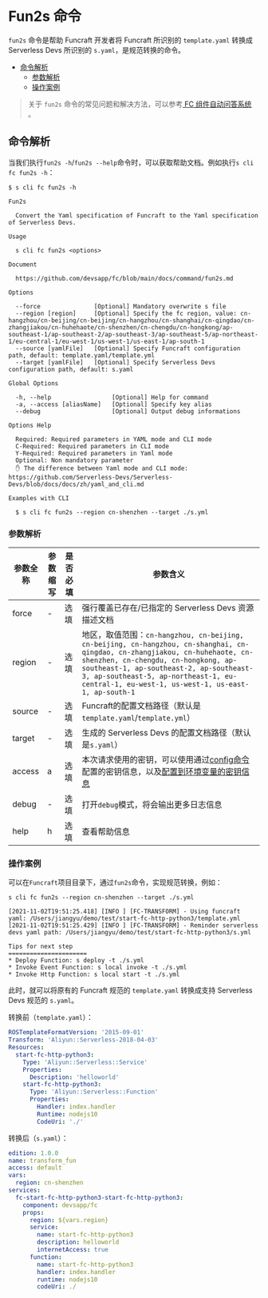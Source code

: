 # Fun2s 命令

`fun2s` 命令是帮助 Funcraft 开发者将 Funcraft 所识别的 `template.yaml` 转换成 Serverless Devs 所识别的 `s.yaml`，是规范转换的命令。

- [命令解析](#命令解析)
    - [参数解析](#参数解析)
    - [操作案例](#操作案例)

> 关于 `fun2s` 命令的常见问题和解决方法，可以参考[ FC 组件自动问答系统](http://qa.devsapp.cn/fc?type=fun2s) 。

## 命令解析

当我们执行`fun2s -h`/`fun2s --help`命令时，可以获取帮助文档。例如执行`s cli fc fun2s -h`：

```shell script
$ s cli fc fun2s -h

Fun2s

  Convert the Yaml specification of Funcraft to the Yaml specification of Serverless Devs.

Usage

  s cli fc fun2s <options>  
                            
Document
  
  https://github.com/devsapp/fc/blob/main/docs/command/fun2s.md

Options

  --force               [Optional] Mandatory overwrite s file                                    
  --region [region]     [Optional] Specify the fc region, value: cn-hangzhou/cn-beijing/cn-beijing/cn-hangzhou/cn-shanghai/cn-qingdao/cn-zhangjiakou/cn-huhehaote/cn-shenzhen/cn-chengdu/cn-hongkong/ap-southeast-1/ap-southeast-2/ap-southeast-3/ap-southeast-5/ap-northeast-1/eu-central-1/eu-west-1/us-west-1/us-east-1/ap-south-1    
  --source [yamlFile]   [Optional] Specify Funcraft configuration path, default: template.yaml/template.yml
  --target [yamlFile]   [Optional] Specify Serverless Devs configuration path, default: s.yaml

Global Options

  -h, --help                 [Optional] Help for command          
  -a, --access [aliasName]   [Optional] Specify key alias         
  --debug                    [Optional] Output debug informations        

Options Help

  Required: Required parameters in YAML mode and CLI mode
  C-Required: Required parameters in CLI mode
  Y-Required: Required parameters in Yaml mode
  Optional: Non mandatory parameter
  ✋ The difference between Yaml mode and CLI mode: https://github.com/Serverless-Devs/Serverless-Devs/blob/docs/docs/zh/yaml_and_cli.md

Examples with CLI

  $ s cli fc fun2s --region cn-shenzhen --target ./s.yml 
```

### 参数解析

| 参数全称 | 参数缩写 | 是否必填 | 参数含义 |
|-----|-----|-----|-----|
| force | - | 选填 | 强行覆盖已存在/已指定的 Serverless Devs 资源描述文档 |
| region | - | 选填 |地区，取值范围：`cn-hangzhou, cn-beijing, cn-beijing, cn-hangzhou, cn-shanghai, cn-qingdao, cn-zhangjiakou, cn-huhehaote, cn-shenzhen, cn-chengdu, cn-hongkong, ap-southeast-1, ap-southeast-2, ap-southeast-3, ap-southeast-5, ap-northeast-1, eu-central-1, eu-west-1, us-west-1, us-east-1, ap-south-1` |
| source | - | 选填 | Funcraft的配置文档路径（默认是`template.yaml`/`template.yml`） |
| target | - | 选填 | 生成的 Serverless Devs 的配置文档路径（默认是`s.yaml`） |
| access | a | 选填 | 本次请求使用的密钥，可以使用通过[config命令](https://github.com/Serverless-Devs/Serverless-Devs/tree/master/docs/zh/command/config.md#config-add-命令) 配置的密钥信息，以及[配置到环境变量的密钥信息](https://github.com/Serverless-Devs/Serverless-Devs/tree/master/docs/zh/command/config.md#通过环境变量配置密钥信息) |
| debug | - | 选填 | 打开`debug`模式，将会输出更多日志信息 |
| help | h | 选填 | 查看帮助信息 |

### 操作案例

可以在`Funcraft`项目目录下，通过`fun2s`命令，实现规范转换，例如：

```shell script
s cli fc fun2s --region cn-shenzhen --target ./s.yml

[2021-11-02T19:51:25.418] [INFO ] [FC-TRANSFORM] - Using funcraft yaml: /Users/jiangyu/demo/test/start-fc-http-python3/template.yml
[2021-11-02T19:51:25.429] [INFO ] [FC-TRANSFORM] - Reminder serverless devs yaml path: /Users/jiangyu/demo/test/start-fc-http-python3/s.yml

Tips for next step
======================
* Deploy Function: s deploy -t ./s.yml
* Invoke Event Function: s local invoke -t ./s.yml
* Invoke Http Function: s local start -t ./s.yml
```

此时，就可以将原有的 Funcraft 规范的 `template.yaml` 转换成支持 Serverless Devs 规范的 `s.yaml`。

转换前（`template.yaml`）：

```yaml
ROSTemplateFormatVersion: '2015-09-01'
Transform: 'Aliyun::Serverless-2018-04-03'
Resources:
  start-fc-http-python3:
    Type: 'Aliyun::Serverless::Service'
    Properties:
      Description: 'helloworld'
    start-fc-http-python3:
      Type: 'Aliyun::Serverless::Function'
      Properties:
        Handler: index.handler
        Runtime: nodejs10
        CodeUri: './'
```

转换后（`s.yaml`）：

```yaml
edition: 1.0.0
name: transform_fun
access: default
vars:
  region: cn-shenzhen
services:
  fc-start-fc-http-python3-start-fc-http-python3:
    component: devsapp/fc
    props:
      region: ${vars.region}
      service:
        name: start-fc-http-python3
        description: helloworld
        internetAccess: true
      function:
        name: start-fc-http-python3
        handler: index.handler
        runtime: nodejs10
        codeUri: ./
```
